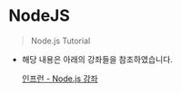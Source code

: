 # NodeJS
> Node.js Tutorial

- 해당 내용은 아래의 강좌들을 참조하였습니다.

	[인프런 - Node.js 강좌](https://www.inflearn.com/course/node-js-%EB%85%B8%EB%93%9C%EC%A0%9C%EC%9D%B4%EC%97%90%EC%8A%A4-%EA%B0%95%EC%A2%8C/)
	
